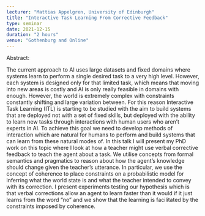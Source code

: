 ```yaml
---
lecturer: "Mattias Appelgren, University of Edinburgh"
title: "Interactive Task Learning From Corrective Feedback"
type: seminar
date: 2021-12-15
duration: "2 hours"
venue: "Gothenburg and Online"
---
```


Abstract:

The current approach to AI uses large datasets and fixed domains where systems learn to perform a single desired task to a very high level. However, each system is designed only for that limited task, which means that moving into new areas is costly and AI is only really feasible in domains with enough. However, the world is extremely complex with constraints constantly shifting and large variation between. For this reason Interactive Task Learning (ITL) is starting to be studied with the aim to build systems that are deployed not with a set of fixed skills, but deployed with the ability to learn new tasks through interactions with human users who aren’t experts in AI. To achieve this goal we need to develop methods of interaction which are natural for humans to perform and build systems that can learn from these natural modes of. In this talk I will present my PhD work on this topic where I look at how a teacher might use verbal corrective feedback to teach the agent about a task. We utilise concepts from formal semantics and pragmatics to reason about how the agent’s knowledge should change given the teacher’s utterance. In particular, we use the concept of coherence to place constraints on a probabilistic model for inferring what the world state is and what the teacher intended to convey with its correction. I present experiments testing our hypothesis which is that verbal corrections allow an agent to learn faster than it would if it just learns from the word “no” and we show that the learning is facilitated by the constraints imposed by coherence.
